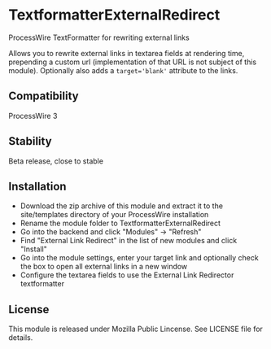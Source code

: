 # TextformatterExternalRedirect
ProcessWire TextFormatter for rewriting external links

Allows you to rewrite external links in textarea fields at rendering time,
prepending a custom url (implementation of that URL is not subject of this
module). Optionally also adds a ```target='blank'``` attribute to the links.

## Compatibility

ProcessWire 3

## Stability

Beta release, close to stable

## Installation

- Download the zip archive of this module and extract it to the site/templates
  directory of your ProcessWire installation
- Rename the module folder to TextformatterExternalRedirect
- Go into the backend and click "Modules" -> "Refresh"
- Find "External Link Redirect" in the list of new modules and click "Install"
- Go into the module settings, enter your target link and optionally check the
  box to open all external links in a new window
- Configure the textarea fields to use the External Link Redirector textformatter

## License

This module is released under Mozilla Public Lincense. See LICENSE file for details.

